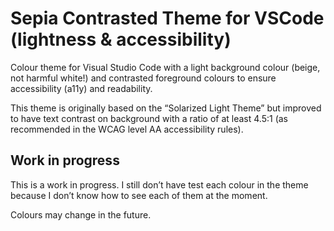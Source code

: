 # Sepia Contrasted Theme for VSCode (lightness & accessibility)

Colour theme for Visual Studio Code with a light background colour (beige, not harmful white!) and contrasted foreground colours to ensure accessibility (a11y) and readability.

This theme is originally based on the “Solarized Light Theme” but improved to have text contrast on background with a ratio of at least 4.5:1 (as recommended in the WCAG level AA accessibility rules).

## Work in progress

This is a work in progress. I still don’t have test each colour in the theme because I don’t know how to see each of them at the moment.

Colours may change in the future.
